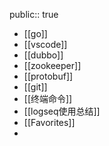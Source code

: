 public:: true

- [[go]]
- [[vscode]]
- [[dubbo]]
- [[zookeeper]]
- [[protobuf]]
- [[git]]
- [[终端命令]]
- [[logseq使用总结]]
- [[Favorites]]
-